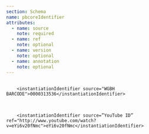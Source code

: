 ```yaml
---
section: Schema
name: pbcoreIdentifier
attributes:
  - name: source
    note: required
  - name: ref
    note: optional
  - name: version
    note: optional
  - name: annotation
    note: optional
---
```

<pre>
  <code>
    &lt;instantiationIdentifier source=&quot;WGBH BARCODE&quot;&gt;0000313536&lt;/instantiationIdentifier&gt;  
  </code>
</pre>

<pre>
  <code>
    &lt;instantiationIdentifier source=&rdquo;YouTube ID&rdquo; ref=&quot;http://www.youtube.com/watch?v=eYi6v20fNmc&quot;&gt;eYi6v20fNmc&lt;/instantiationIdentifier&gt;  
  </code>
</pre>
